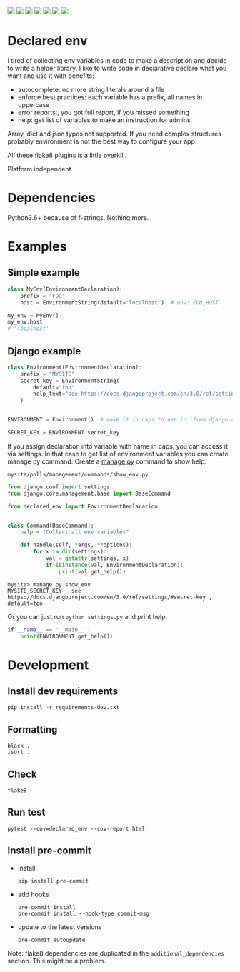 [![](https://img.shields.io/badge/maintained-yes-green.svg)](https://github.com/cjkjvfnby/declared_env)
[![](https://img.shields.io/badge/platform%20independent-yes-green.svg)](https://github.com/cjkjvfnby/declared_env)
[![](https://img.shields.io/badge/dependency-None-green.svg)](https://github.com/cjkjvfnby/declared_env)
[![](https://github.com/cjkjvfnby/declared_env/workflows/Lint/badge.svg)](https://github.com/cjkjvfnby/declared_env/actions)
[![](https://github.com/cjkjvfnby/declared_env/workflows/Test/badge.svg)](https://github.com/cjkjvfnby/declared_env/actions)
[![](https://img.shields.io/badge/code%20style-black-000000.svg)](https://github.com/cjkjvfnby/declared_env)
[![](https://black.readthedocs.io/en/stable/_static/license.svg)](https://github.com/cjkjvfnby/declared_env/blob/master/LICENSE)

# Declared env

I tired of collecting env variables in code to make a description and decide to write a helper library.
I like to write code in declarative declare what you want and use it with benefits:
- autocomplete: no more string literals around a file
- enforce best practices: each variable has a prefix, all names in uppercase
- error reports:, you got full report, if you missed something
- help: get list of variables to make an instruction for admins

Array, dict and json types not supported.
If you need complex structures probably environment is not the best way to configure your app.

All these flake8 plugins is a little overkill.

Platform independent.

# Dependencies
Python3.6+ because of f-strings. Nothing more.

# Examples
## Simple example
```python
class MyEnv(EnvironmentDeclaration):
    prefix = "FOO"
    host = EnvironmentString(default="localhost")  # env: FOO_HOST

my_env = MyEnv()
my_env.host
# 'localhost'
```
## Django example

```python
class Environment(EnvironmentDeclaration):
    prefix = "MYSITE"
    secret_key = EnvironmentString(
        default="foo",
        help_text="see https://docs.djangoproject.com/en/3.0/ref/settings/#secret-key "
    )


ENVIRONMENT = Environment()  # make it in caps to use in `from django.conf import settings`

SECRET_KEY = ENVIRONMENT.secret_key
```

If you assign declaration into variable with name in caps, you can access it via settings.
In that case to get list of environment variables you can create manage py command.
Create a [manage.py](https://docs.djangoproject.com/en/3.0/howto/custom-management-commands/) command to show help.

`mysite/polls/management/commands/show_env.py`
```python
from django.conf import settings
from django.core.management.base import BaseCommand

from declared_env import EnvironmentDeclaration


class Command(BaseCommand):
    help = "Collect all env variables"

    def handle(self, *args, **options):
        for x in dir(settings):
            val = getattr(settings, x)
            if isinstance(val, EnvironmentDeclaration):
                print(val.get_help())


```

```shell
mysite> manage.py show_env
MYSITE_SECRET_KEY   see https://docs.djangoproject.com/en/3.0/ref/settings/#secret-key , default=foo
```

Or you can just run `python settings.py` and print help.
```python
if __name__ == '__main__':
    print(ENVIRONMENT.get_help())
```

# Development

## Install dev requirements
`pip install -r requirements-dev.txt`

## Formatting
```shell
black .
isort .
```

## Check
```shell
flake8
```

## Run test
```shell
pytest --cov=declared_env --cov-report html
```

## Install pre-commit
- install
  ```shell
  pip install pre-commit
  ```
- add hooks
  ```shell
  pre-commit install
  pre-commit install --hook-type commit-msg
  ```
- update to the latest versions
  ```shell
  pre-commit autoupdate
  ```

Note:
flake8 dependencies are duplicated in the `additional_dependencies` section.
This might be a problem.
